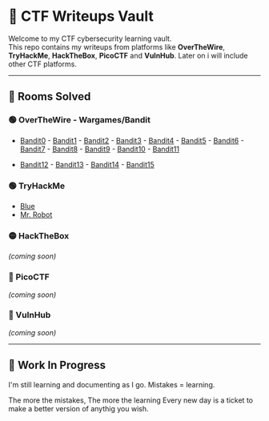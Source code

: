 # 🧠 CTF Writeups Vault

Welcome to my CTF cybersecurity learning vault.  
This repo contains my writeups from platforms like **OverTheWire**, **TryHackMe**, **HackTheBox**, **PicoCTF** and **VulnHub**.
Later on i will include other CTF platforms.

---

## 🏴 Rooms Solved
### 🟢 OverTheWire - Wargames/Bandit
- [Bandit0](./OverTheWire/wargames/bandit/bandit0/bandit0.txt) - [Bandit1](./OverTheWire/wargames/bandit/bandit1/bandit1.txt) - [Bandit2](./OverTheWire/wargames/bandit/bandit2/bandit2.txt) - [Bandit3](./OverTheWire/wargames/bandit/bandit3/bandit3.txt) - [Bandit4](./OverTheWire/wargames/bandit/bandit4/bandit4.txt) - [Bandit5](./OverTheWire/wargames/bandit/bandit5/bandit5.txt) - [Bandit6](./OverTheWire/wargames/bandit/bandit6/bandit6.txt) - [Bandit7](./OverTheWire/wargames/bandit/bandit7/bandit7.txt) - [Bandit8](./OverTheWire/wargames/bandit/bandit8/bandit8.txt) - [Bandit9](./OverTheWire/wargames/bandit/bandit9/bandit9.txt) - [Bandit10](./OverTheWire/wargames/bandit/bandit10/bandit10.txt) - [Bandit11](./OverTheWire/wargames/bandit/bandit11/bandit11.txt)

- [Bandit12](./OverTheWire/wargames/bandit/bandit12/bandit12.txt) - [Bandit13](./OverTheWire/wargames/bandit/bandit13/bandit13.txt) - [Bandit14](./OverTheWire/wargames/bandit/bandit14/bandit14.txt) - [Bandit15](./OverTheWire/wargames/bandit/bandit15/bandit15.txt)

<!-- 
- [Bandit0](./OverTheWire/wargames/bandit/bandit0/bandit0.txt) - [Bandit0](./OverTheWire/wargames/bandit/bandit0/bandit0.txt) - [Bandit0](./OverTheWire/wargames/bandit/bandit0/bandit0.txt)
-->

### 🟢 TryHackMe
- [Blue](./TryHackMe/Blue.md)
- [Mr. Robot](./TryHackMe/Mr._Robot.md)

### 🟡 HackTheBox
*(coming soon)*

### 🔴 PicoCTF
*(coming soon)*

### 🔵 VulnHub
*(coming soon)*

---

## 🚧 Work In Progress
I'm still learning and documenting as I go. Mistakes = learning.

The more the mistakes, The more the learning
Every new day is a ticket to make a better version of anythig you wish.

<!-- 📫 Twitter: [@massimohacks](https://twitter.com/massimohacks) -->
